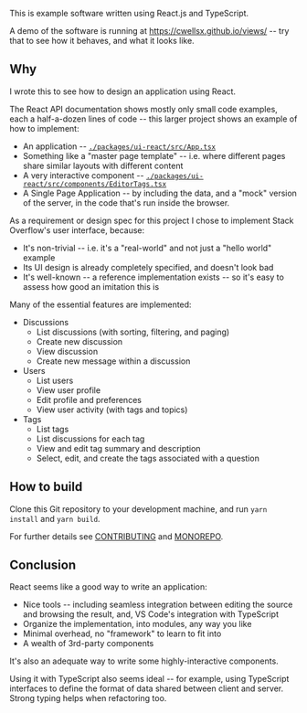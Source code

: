 This is example software written using React.js and TypeScript.

A demo of the software is running at https://cwellsx.github.io/views/
-- try that to see how it behaves, and what it looks like.

## Why

I wrote this to see how to design an application using React.

The React API documentation shows mostly only small code examples,
each a half-a-dozen lines of code -- this larger project shows an example of how to implement:

- An application
  -- [`./packages/ui-react/src/App.tsx`](./packages/ui-react/src/App.tsx)
- Something like a "master page template"
  -- i.e. where different pages share similar layouts with different content
- A very interactive component
  -- [`./packages/ui-react/src/components/EditorTags.tsx`](./packages/ui-react/src/components/EDITORTAGS.md)
- A Single Page Application
  -- by including the data, and a "mock" version of the server, in the code that's run inside the browser.

As a requirement or design spec for this project I chose to implement Stack Overflow's user interface, because:

- It's non-trivial -- i.e. it's a "real-world" and not just a "hello world" example
- Its UI design is already completely specified, and doesn't look bad
- It's well-known -- a reference implementation exists -- so it's easy to assess how good an imitation this is

Many of the essential features are implemented:

- Discussions
  - List discussions (with sorting, filtering, and paging)
  - Create new discussion
  - View discussion
  - Create new message within a discussion
- Users
  - List users
  - View user profile
  - Edit profile and preferences
  - View user activity (with tags and topics)
- Tags
  - List tags
  - List discussions for each tag
  - View and edit tag summary and description
  - Select, edit, and create the tags associated with a question

## How to build

Clone this Git repository to your development machine, and run `yarn install` and `yarn build`.

For further details see [CONTRIBUTING](./CONTRIBUTING.md) and [MONOREPO](./MONOREPO.md).

## Conclusion

React seems like a good way to write an application:

- Nice tools -- including seamless integration between editing the source and browsing the result,
  and, VS Code's integration with TypeScript
- Organize the implementation, into modules, any way you like
- Minimal overhead, no "framework" to learn to fit into
- A wealth of 3rd-party components

It's also an adequate way to write some highly-interactive components.

Using it with TypeScript also seems ideal -- for example,
using TypeScript interfaces to define the format of data shared between client and server.
Strong typing helps when refactoring too.
